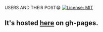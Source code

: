 USERS AND THEIR POST😁 [![License: MIT](https://img.shields.io/badge/License-MIT-blue.svg)](https://opensource.org/licenses/MIT)

## It's hosted [here](https://gadishimwe.github.io/users-and-their-posts/) on gh-pages.
